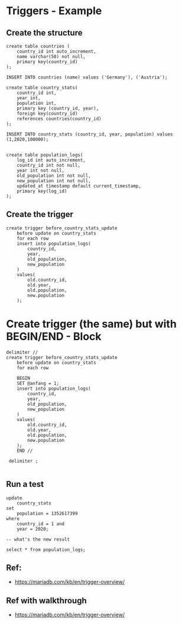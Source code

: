 # Triggers - Example  

## Create the structure 

```
create table countries (
    country_id int auto_increment,
    name varchar(50) not null,
    primary key(country_id) 
);

INSERT INTO countries (name) values ('Germany'), ('Austria'); 

create table country_stats(
    country_id int,
    year int,
    population int,
    primary key (country_id, year),
    foreign key(country_id)
	references countries(country_id)
);

INSERT INTO country_stats (country_id, year, population) values (1,2020,100000);


create table population_logs(
    log_id int auto_increment,
    country_id int not null,
    year int not null,
    old_population int not null,
    new_population int not null,
    updated_at timestamp default current_timestamp,
    primary key(log_id)
);

```

## Create the trigger 

```
create trigger before_country_stats_update 
    before update on country_stats
    for each row
    insert into population_logs(
        country_id, 
        year, 
        old_population, 
        new_population
    )
    values(
        old.country_id,
        old.year,
        old.population,
        new.population
    );

```

# Create trigger (the same) but with BEGIN/END - Block 

```
delimiter //
create trigger before_country_stats_update 
    before update on country_stats
    for each row

    BEGIN
    SET @anfang = 1;
    insert into population_logs(
        country_id, 
        year, 
        old_population, 
        new_population
    )
    values(
        old.country_id,
        old.year,
        old.population,
        new.population
    );
    END //
  
 delimiter ; 
    

```

## Run a test 

```
update 
    country_stats
set 
    population = 1352617399
where 
    country_id = 1 and 
    year = 2020;

-- what's the new result 

select * from population_logs;

```

## Ref:

  * https://mariadb.com/kb/en/trigger-overview/




## Ref with walkthrough 

  * https://mariadb.com/kb/en/trigger-overview/
